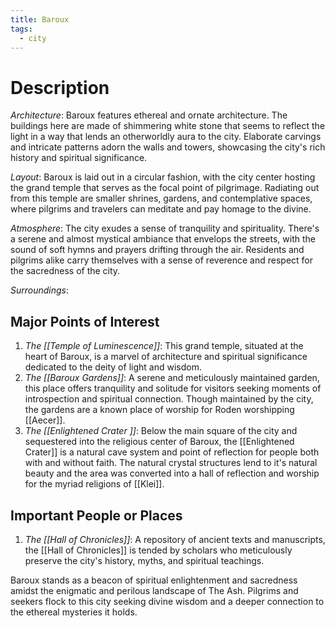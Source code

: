 ```yaml
---
title: Baroux
tags:
  - city
---
```

# Description
_Architecture_: Baroux features ethereal and ornate architecture. The buildings here are made of shimmering white stone that seems to reflect the light in a way that lends an otherworldly aura to the city. Elaborate carvings and intricate patterns adorn the walls and towers, showcasing the city's rich history and spiritual significance.

_Layout_: Baroux is laid out in a circular fashion, with the city center hosting the grand temple that serves as the focal point of pilgrimage. Radiating out from this temple are smaller shrines, gardens, and contemplative spaces, where pilgrims and travelers can meditate and pay homage to the divine.

_Atmosphere_: The city exudes a sense of tranquility and spirituality. There's a serene and almost mystical ambiance that envelops the streets, with the sound of soft hymns and prayers drifting through the air. Residents and pilgrims alike carry themselves with a sense of reverence and respect for the sacredness of the city.

_Surroundings_:

## Major Points of Interest
1.  _The [[Temple of Luminescence]]_: This grand temple, situated at the heart of Baroux, is a marvel of architecture and spiritual significance dedicated to the deity of light and wisdom.
2.  _The [[Baroux Gardens]]_: A serene and meticulously maintained garden, this place offers tranquility and solitude for visitors seeking moments of introspection and spiritual connection. Though maintained by the city, the gardens are a known place of worship for Roden worshipping [[Aecer]].
3.  _The [[Enlightened Crater ]]_: Below the main square of the city and sequestered into the religious center of Baroux, the [[Enlightened Crater]] is a natural cave system and point of reflection for people both with and without faith. The natural crystal structures lend to it's natural beauty and the area was converted into a hall of reflection and worship for the myriad religions of [[Klei]].

## Important People or Places
1.  _The [[Hall of Chronicles]]_: A repository of ancient texts and manuscripts, the [[Hall of Chronicles]] is tended by scholars who meticulously preserve the city's history, myths, and spiritual teachings.

Baroux stands as a beacon of spiritual enlightenment and sacredness amidst the enigmatic and perilous landscape of The Ash. Pilgrims and seekers flock to this city seeking divine wisdom and a deeper connection to the ethereal mysteries it holds.